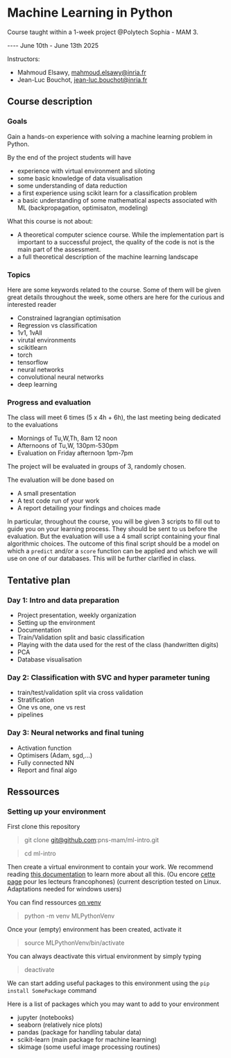 # Machine Learning in Python
Course taught within a 1-week project @Polytech Sophia - MAM 3.

---- June 10th - June 13th 2025

Instructors:
* Mahmoud Elsawy, mahmoud.elsawy@inria.fr
* Jean-Luc Bouchot, jean-luc.bouchot@inria.fr

## Course description

### Goals 
Gain a hands-on experience with solving a machine learning problem in Python.

By the end of the project students will have
* experience with virtual environment and siloting
* some basic knowledge of data visualisation
* some understanding of data reduction
* a first experience using scikit learn for a classification problem
* a basic understanding of some mathematical aspects associated with ML (backpropagation, optimisaton, modeling)

What this course is not about:
* A theoretical computer science course. While the implementation part is important to a successful project, the quality of the code is not is the main part of the assessment. 
* a full theoretical description of the machine learning landscape

### Topics
Here are some keywords related to the course. Some of them will be given great details throughout the week, some others are here for the curious and interested reader
* Constrained lagrangian optimisation 
* Regression vs classification 
* 1v1, 1vAll
* virutal environments
* scikitlearn
* torch 
* tensorflow
* neural networks
* convolutional neural networks
* deep learning 


### Progress and evaluation

The class will meet 6 times (5 x 4h + 6h), the last meeting being dedicated to the evaluations
* Mornings of Tu,W,Th, 8am 12 noon
* Afternoons of Tu,W, 130pm-530pm
* Evaluation on Friday afternoon 1pm-7pm

The project will be evaluated in groups of 3, randomly chosen.

The evaluation will be done based on
* A small presentation
* A test code run of your work
* A report detailing your findings and choices made

In particular, throughout the course, you will be given 3 scripts to fill out to guide you on your learning process. 
They should be sent to us before the evaluation. 
But the evaluation will use a 4 small script containing your final algorithmic choices. 
The outcome of this final script should be a model on which a `predict` and/or a `score` function can be applied and which we will use on one of our databases.
This will be further clarified in class. 


## Tentative plan

### Day 1: Intro and data preparation

* Project presentation, weekly organization
* Setting up the environment
* Documentation
* Train/Validation split and basic classification
* Playing with the data used for the rest of the class (handwritten digits)
* PCA 
* Database visualisation

### Day 2: Classification with SVC and hyper parameter tuning

* train/test/validation split via cross validation
* Stratification
* One vs one, one vs rest
* pipelines

### Day 3: Neural networks and final tuning

* Activation function
* Optimisers (Adam, sgd,...)
* Fully connected NN
* Report and final algo

## Ressources

### Setting up your environment

First clone this repository

> git clone git@github.com:pns-mam/ml-intro.git 

> cd ml-intro

Then create a virtual environment to contain your work. 
We recommend reading [this documentation](https://packaging.python.org/en/latest/tutorials/installing-packages/) to learn more about all this. (Ou encore [cette page](https://docs.python.org/fr/dev/installing/index.html) pour les lecteurs francophones)
(current description tested on Linux. Adaptations needed for windows users)

You can find ressources [on venv](https://docs.python.org/3/library/venv.html)
> python -m venv MLPythonVenv

Once your (empty) environment has been created, activate it 
> source MLPythonVenv/bin/activate

You can always deactivate this virtual environment by simply typing 
> deactivate 

We can start adding useful packages to this environment using the `pip install SomePackage` command

Here is a list of packages which you may want to add to your environment
* jupyter (notebooks)
* seaborn (relatively nice plots)
* pandas (package for handling tabular data)
* scikit-learn (main package for machine learning)
* skimage (some useful image processing routines)


